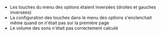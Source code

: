 - Les touches du menu des options étaient inversées (droites et gauches inversées)
- La configuration des touches dans le menu des options s'enclenchait même quand on n'était pas sur la première page 
- Le volume des sons n'était pas correctement calculé